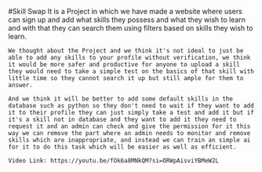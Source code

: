 #Skill Swap
It is a Project in which we have made a website where users can sign up and add what skills they possess and what they wish to learn and with that they can search them using filters based on skills they wish to learn.
    
    We thought about the Project and we think it's not ideal to just be able to add any skills to your profile without verification, we think it would be more safer and productive for anyone to upload a skill they would need to take a simple test on the basics of that skill with little time so they cannot search it up but still ample for them to answer.
   
    And we think it will be better to add some default skills in the database such as python so they don't need to wait if they want to add it to their profile they can just simply take a test and add it but if it's a skill not in database and they want to add it they need to request it and an admin can check and give the permission for it this way we can remove the part where an admin needs to monitor and remove skills which are inappropriate, and instead we can train an simple ai for it to do this task which will be easier as well as efficient.

    Video Link: https://youtu.be/fOk6a8MNkQM?si=ORWpAisviYBMeW2L
